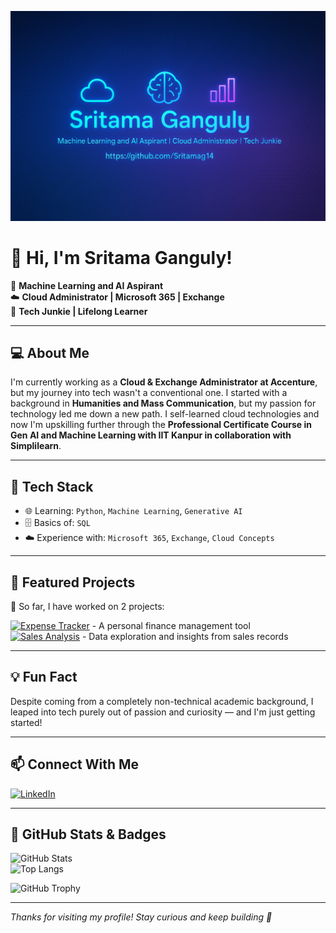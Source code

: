 <p align="center">
  <img src="https://github.com/Sritamag14/Sritamag14/blob/main/banner.png" alt="Sritama Ganguly Banner" />
</p>

# 👋 Hi, I'm Sritama Ganguly!

🎯 **Machine Learning and AI Aspirant**  
☁️ **Cloud Administrator | Microsoft 365 | Exchange**  
🧠 **Tech Junkie | Lifelong Learner**  

---

## 💻 About Me

I'm currently working as a **Cloud & Exchange Administrator at Accenture**, but my journey into tech wasn't a conventional one. I started with a background in **Humanities and Mass Communication**, but my passion for technology led me down a new path. I self-learned cloud technologies and now I'm upskilling further through the **Professional Certificate Course in Gen AI and Machine Learning with IIT Kanpur in collaboration with Simplilearn**.

---

## 🧰 Tech Stack

- 🌐 Learning: `Python`, `Machine Learning`, `Generative AI`  
- 🗄️ Basics of: `SQL`  
- ☁️ Experience with: `Microsoft 365`, `Exchange`, `Cloud Concepts`

---

## 📂 Featured Projects

🔹 So far, I have worked on 2 projects:

[![Expense Tracker](https://img.shields.io/badge/💰-Expense_Tracker_Python-2ea44f?style=flat)](https://github.com/Sritamag14/Expense-Tracker-Python)  - A personal finance management tool  
[![Sales Analysis](https://img.shields.io/badge/📈-Sales_Analysis_Project-2ea44f?style=flat)](https://github.com/Sritamag14/Sales---Analysis-Project) - Data exploration and insights from sales records

---

## 💡 Fun Fact

Despite coming from a completely non-technical academic background, I leaped into tech purely out of passion and curiosity — and I'm just getting started!

---

## 📫 Connect With Me

[![LinkedIn](https://img.shields.io/badge/LinkedIn-blue?style=flat&logo=linkedin&labelColor=blue)](https://www.linkedin.com/in/sritama-ganguly/)

---

## 🌟 GitHub Stats & Badges

![GitHub Stats](https://github-readme-stats.vercel.app/api?username=Sritamag14&show_icons=true&theme=radical)  
![Top Langs](https://github-readme-stats.vercel.app/api/top-langs/?username=Sritamag14&layout=compact&theme=radical)

![GitHub Trophy](https://github-profile-trophy.vercel.app/?username=Sritamag14&theme=dracula)

---

_Thanks for visiting my profile! Stay curious and keep building 🚀_
